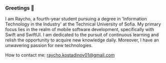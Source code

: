 ### Greetings 👋

<!--
**Raycho01/Raycho01** is a ✨ _special_ ✨ repository because its `README.md` (this file) appears on your GitHub profile.

Here are some ideas to get you started:

- 🔭 I’m currently working on ...
- 🌱 I’m currently learning ...
- 👯 I’m looking to collaborate on ...
- 🤔 I’m looking for help with ...
- 💬 Ask me about ...
- 📫 How to reach me: ...
- 😄 Pronouns: ...
- ⚡ Fun fact: ...
-->

I am Raycho, a fourth-year student pursuing a degree in 'Information Technology in the Industry' at the Technical University of Sofia. My primary focus lies in the realm of mobile software development, specifically with Swift and SwiftUI. I am dedicated to the pursuit of continuous learning and relish the opportunity to acquire new knowledge daily. Moreover, I have an unwavering passion for new technologies.

How to contact me: raycho.kostadinov01@gmail.com
